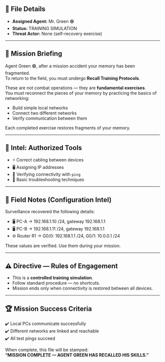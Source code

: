 ## 📂 File Details  
- **Assigned Agent:** Mr. Green 🟢  
- **Status:** TRAINING SIMULATION  
- **Threat Actor:** None (self-recovery exercise)  

---

## 📜 Mission Briefing  
Agent Green 🟢, after a mission accident your memory has been fragmented.  
To return to the field, you must undergo **Recall Training Protocols**.  

These are not combat operations — they are **fundamental exercises**.  
You must reconnect the pieces of your memory by practicing the basics of networking:  
- Build simple local networks  
- Connect two different networks  
- Verify communication between them  

Each completed exercise restores fragments of your memory.  

---

## 🔐 Intel: Authorized Tools  
- ⚡ Correct cabling between devices  
- 🖥️ Assigning IP addresses  
- 📡 Verifying connectivity with `ping`  
- 🧭 Basic troubleshooting techniques  

---

## 📂 Field Notes (Configuration Intel)

Surveillance recovered the following details:  

- 🖥️ PC-A → 192.168.1.10 /24, gateway 192.168.1.1  
- 🖥️ PC-B → 192.168.1.11 /24, gateway 192.168.1.1  
- 🌐 Router R1 → G0/0: 192.168.1.1 /24, G0/1: 10.0.0.1 /24  

These values are verified. Use them during your mission.  

---

## ⚠️ Directive — Rules of Engagement  
- This is a **controlled training simulation**.  
- Follow standard procedure — no shortcuts.  
- Mission ends only when connectivity is restored between all devices.  

---

## 🏆 Mission Success Criteria  
✔️ Local PCs communicate successfully  
✔️ Different networks are linked and reachable  
✔️ All test pings succeed  

When complete, this file will be stamped:  
**“MISSION COMPLETE — AGENT GREEN HAS RECALLED HIS SKILLS.”**  

